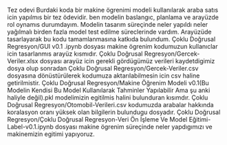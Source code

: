 Tez odevi
Burdaki koda bir makine ögrenimi modeli kullanılarak araba satıs icin yapılmıs bir tez ödevidir.
ben modelin baslangıc, planlama ve arayüzde rol oynamıs durumdayım. Modelin tasarım süreçinde neler yapıldı neler yağılmalı birden fazla model test edilme süreclerinde vardım. Arayüzüde tasarlayarak bu kodu tamamlanmasına katkıda bulundum.
Çoklu Doğrusal Regresyon/GUI v0.1 .ipynb dosyası makine ögrenim kodumuzun kullanıclar icin tasarlanmıs arayüz kısmıdır.
Çoklu Doğrusal Regresyon/Gercek-Veriler.xlsx dosyası arayüz icin gerekli gördügümüz verileri kaydetdigimiz dosya olup sonradan Çoklu Doğrusal Regresyon/Gercek-Veriler.csv dosyasına dönüstürülerek kodumuza aktarılabilmesin icin csv haline getirilmistir.
Çoklu Doğrusal Regresyon/Makine Öğrenim Modeli v0.1(Bu Modelin Kendisi Bu Model Kullanılarak Tahminler Yapılabilir Ama şu anki haliyle değil).pkl  modelimizin egitilmis halini bulunduran kısımdır.
 Çoklu Doğrusal Regresyon/Otomobil-Verileri.csv kodumuzda arabalar hakkında koralasyon oranı yüksek olan bilgilerin bulundugu dosyadır.
 Çoklu Doğrusal Regresyon/Çoklu Doğrusal Regresyon-Veri Ön İşleme Ve Model Eğitimi-Label-v0.1.ipynb dosyası makine ögrenim süreçinde neler yapdıgımızı ve makinemizin egitimi yapıyoruz.
